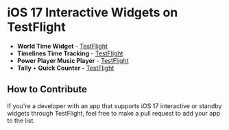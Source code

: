 # iOS 17 Interactive Widgets on TestFlight

- **World Time Widget** - [TestFlight](https://testflight.apple.com/join/8wa9T053)
- **Timelines Time Tracking** - [TestFlight](https://testflight.apple.com/join/zxFgcULE)
- **Power Player Music Player** - [TestFlight](https://testflight.apple.com/join/U5KJ4ejE)
- **Tally** • **Quick Counter -** [TestFlight](https://testflight.apple.com/join/zbUiqcxg)

## How to Contribute

If you're a developer with an app that supports iOS 17 interactive or standby widgets through TestFlight, feel free to make a pull request to add your app to the list.
